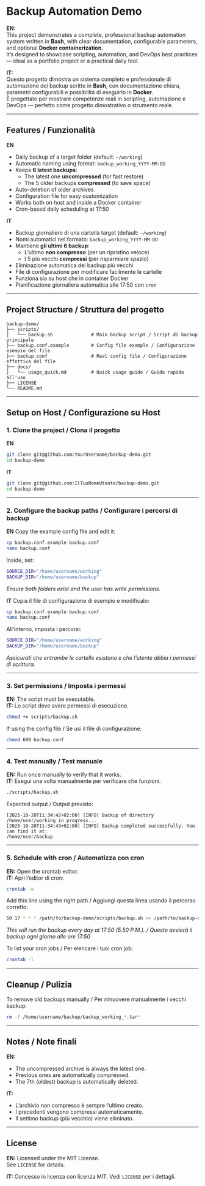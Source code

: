 # Backup Automation Demo

**EN:**  
This project demonstrates a complete, professional backup automation system written in **Bash**, with clear documentation, configurable parameters, and optional **Docker containerization**.  
It’s designed to showcase scripting, automation, and DevOps best practices — ideal as a portfolio project or a practical daily tool.

**IT:**  
Questo progetto dimostra un sistema completo e professionale di automazione dei backup scritto in **Bash**, con documentazione chiara, parametri configurabili e possibilità di eseguirlo in **Docker**.  
È progettato per mostrare competenze reali in scripting, automazione e DevOps — perfetto come progetto dimostrativo o strumento reale.

---

## Features / Funzionalità

**EN**
- Daily backup of a target folder (default: `~/working`)
- Automatic naming using format: `backup_working_YYYY-MM-DD`
- Keeps **6 latest backups**:
  - The latest one **uncompressed** (for fast restore)
  - The 5 older backups **compressed** (to save space)
- Auto-deletion of older archives
- Configuration file for easy customization
- Works both on host and inside a Docker container
- Cron-based daily scheduling at 17:50

**IT**
- Backup giornaliero di una cartella target (default: `~/working`)
- Nomi automatici nel formato: `backup_working_YYYY-MM-DD`
- Mantiene **gli ultimi 6 backup**:
  - L’ultimo **non compresso** (per un ripristino veloce)
  - I 5 più vecchi **compressi** (per risparmiare spazio)
- Eliminazione automatica dei backup più vecchi
- File di configurazione per modificare facilmente le cartelle
- Funziona sia su host che in container Docker
- Pianificazione giornaliera automatica alle 17:50 con `cron`

---

## Project Structure / Struttura del progetto

```
backup-demo/
├── scripts/
│   └── backup.sh              # Main backup script / Script di backup principale
├── backup.conf.example        # Config file example / Configurazione esempio del file
├── backup.conf                # Real config file / Configurazione effettiva del file
├── docs/
│   └── usage_quick.md         # Quick usage guide / Guida rapida all'uso
├── LICENSE
└── README.md
```

---

## Setup on Host / Configurazione su Host

### 1. Clone the project / Clona il progetto
**EN**
```bash
git clone git@github.com:YourUsername/backup-demo.git
cd backup-demo
```

**IT**
```bash
git clone git@github.com:IlTuoNomeUtente/backup-demo.git
cd backup-demo
```

---

### 2. Configure the backup paths / Configurare i percorsi di backup
**EN**
Copy the example config file and edit it:
```bash
cp backup.conf.example backup.conf
nano backup.conf
```

Inside, set:
```bash
SOURCE_DIR="/home/username/working"
BACKUP_DIR="/home/username/backup"
```

*Ensure both folders exist and the user has write permissions.*

**IT**
Copia il file di configurazione di esempio e modificalo:
```bash
cp backup.conf.example backup.conf
nano backup.conf
```

All’interno, imposta i percorsi:
```bash
SOURCE_DIR="/home/username/working"
BACKUP_DIR="/home/username/backup"
```

*Assicurati che entrambe le cartelle esistano e che l’utente abbia i permessi di scrittura.*

---

### 3. Set permissions / Imposta i permessi
**EN:** The script must be executable.  
**IT:** Lo script deve avere permessi di esecuzione.

```bash
chmod +x scripts/backup.sh
```

If using the config file / Se usi il file di configurazione:
```bash
chmod 600 backup.conf
```

---

### 4. Test manually / Test manuale
**EN:** Run once manually to verify that it works.  
**IT:** Esegui una volta manualmente per verificare che funzioni.

```bash
./scripts/backup.sh
```

Expected output / Output previsto:
```
[2025-10-20T11:34:42+02:00] [INFO] Backup of directory /home/user/working in progress...
[2025-10-20T11:34:43+02:00] [INFO] Backup completed successfully. You can find it at:
/home/user/backup
```

---

### 5. Schedule with cron / Automatizza con cron
**EN:** Open the crontab editor:  
**IT:** Apri l’editor di cron:

```bash
crontab -e
```

Add this line using the right path / Aggiungi questa linea usando il percorso corretto:
```bash
50 17 * * * /path/to/backup-demo/scripts/backup.sh >> /path/to/backup-demo/backup.log 2>&1
```

*This will run the backup every day at 17:50 (5.50 P.M.). / Questo avvierà il backup ogni giorno alle ore 17:50*

To list your cron jobs / Per elencare i tuoi cron job:
```bash
crontab -l
```

---

## Cleanup / Pulizia
To remove old backups manually / Per rimuovere manualmente i vecchi backup:
```bash
rm -f /home/username/backup/backup_working_*.tar*
```

---

## Notes / Note finali

**EN:**
- The uncompressed archive is always the latest one.
- Previous ones are automatically compressed.
- The 7th (oldest) backup is automatically deleted.

**IT:**
- L’archivio non compresso è sempre l’ultimo creato.
- I precedenti vengono compressi automaticamente.
- Il settimo backup (più vecchio) viene eliminato.

---

## License

**EN:**
Licensed under the MIT License.  
See `LICENSE` for details.

**IT:**
Concesso in licenza con licenza MIT.
Vedi `LICENSE` per i dettagli.
